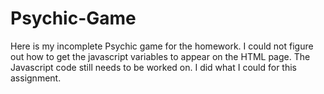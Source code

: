 # Psychic-Game

Here is my incomplete Psychic game for the homework. I could not figure out how to get the javascript variables to appear on the HTML page. The Javascript code still needs to be worked on. I did what I could for this assignment.
